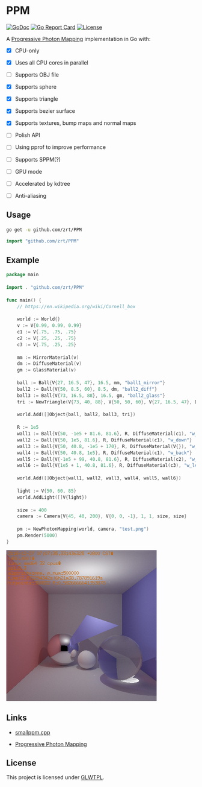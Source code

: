 # PPM

[![GoDoc](https://godoc.org/github.com/zrt/PPM?status.svg)](https://godoc.org/github.com/zrt/PPM)
[![Go Report Card](https://goreportcard.com/badge/github.com/zrt/PPM)](https://goreportcard.com/report/github.com/zrt/PPM)
[![License](https://img.shields.io/badge/LICENSE-GLWTPL-green.svg)](https://github.com/zrt/PPM/blob/master/LICENSE)

A [Progressive Photon Mapping](https://www.ci.i.u-tokyo.ac.jp/~hachisuka/ppm.pdf) implementation in Go with:
- [x]  CPU-only
- [x] Uses all CPU cores in parallel
- [ ] Supports OBJ file
- [x] Supports sphere
- [x] Supports triangle
- [x] Supports bezier surface
- [x] Supports textures, bump maps and normal maps
- [ ] Polish API
- [ ] Using pprof to improve performance
- [ ] Supports SPPM(?)
- [ ] GPU mode
- [ ] Accelerated by kdtree
- [ ] Anti-aliasing


## Usage

```bash
go get -u github.com/zrt/PPM
```


```go
import "github.com/zrt/PPM"
````

## Example

```go
package main

import . "github.com/zrt/PPM"

func main() {
	// https://en.wikipedia.org/wiki/Cornell_box

	world := World{}
	v := V{0.99, 0.99, 0.99}
	c1 := V{.75, .75, .75}
	c2 := V{.25, .25, .75}
	c3 := V{.75, .25, .25}

	mm := MirrorMaterial(v)
	dm := DiffuseMaterial(v)
	gm := GlassMaterial(v)

	ball := Ball{V{27, 16.5, 47}, 16.5, mm, "ball1_mirror"}
	ball2 := Ball{V{50, 8.5, 60}, 8.5, dm, "ball2_diff"}
	ball3 := Ball{V{73, 16.5, 88}, 16.5, gm, "ball2_glass"}
	tri := NewTriangle(V{73, 40, 88}, V{50, 50, 60}, V{27, 16.5, 47}, DiffuseMaterial(c2), "triangle")

	world.Add([]Object{ball, ball2, ball3, tri})

	R := 1e5
	wall1 := Ball{V{50, -1e5 + 81.6, 81.6}, R, DiffuseMaterial(c1), "w_up"}
	wall2 := Ball{V{50, 1e5, 81.6}, R, DiffuseMaterial(c1), "w_down"}
	wall3 := Ball{V{50, 40.8, -1e5 + 170}, R, DiffuseMaterial(V{}), "w_front"}
	wall4 := Ball{V{50, 40.8, 1e5}, R, DiffuseMaterial(c1), "w_back"}
	wall5 := Ball{V{-1e5 + 99, 40.8, 81.6}, R, DiffuseMaterial(c2), "w_right"}
	wall6 := Ball{V{1e5 + 1, 40.8, 81.6}, R, DiffuseMaterial(c3), "w_left"}

	world.Add([]Object{wall1, wall2, wall3, wall4, wall5, wall6})

	light := V{50, 60, 85}
	world.AddLight([]V{light})

	size := 400
	camera := Camera{V{45, 40, 200}, V{0, 0, -1}, 1, 1, size, size}

	pm := NewPhotonMapping(world, camera, "test.png")
	pm.Render(5000)
}
```

![example](https://github.com/zrt/PPM/blob/master/_history/t6.png)

## Links

- [smallppm.cpp](http://users-cs.au.dk/toshiya/smallppm_exp.cpp)

- [Progressive Photon Mapping](https://www.ci.i.u-tokyo.ac.jp/~hachisuka/ppm.pdf)

## License

This project is licensed under [GLWTPL](https://github.com/me-shaon/GLWTPL).


